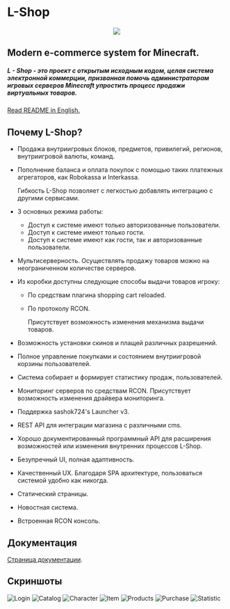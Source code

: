 # L-Shop

<p align="center">
<img src ="http://i90.fastpic.ru/big/2017/0309/9c/1cebb8e0e70a432b71102bf20334459c.png">
</p>

## Modern e-commerce system for Minecraft.

##### L - Shop - это проект с открытым исходным кодом, целая система электронной коммерции, призванная помочь администраторам игровых серверов Minecraft упростить процесс продажи виртуальных товаров.

[Read README in English.](README.md)

## Почему L-Shop?

* Продажа внутриигровых блоков, предметов, привилегий, регионов, внутриигровой валюты, команд.
* Пополнение баланса и оплата покупок с помощью таких платежных агрегаторов, как Robokassa и Interkassa.

    Гибкость L-Shop позволяет с легкостью добавлять интеграцию с другими сервисами.
* 3 основных режима работы:
    * Доступ к системе имеют только авторизованные пользователи.
    * Доступ к системе имеют только гости.
    * Доступ к системе имеют как гости, так и авторизованные пользователи.
* Мультисерверность. Осуществлять продажу товаров можно на неограниченном количестве серверов.
* Из коробки доступны следующие способы выдачи товаров игроку:
    * По средствам плагина shopping cart reloaded.
    * По протоколу RCON.
    
        Присутствует возможность изменения механизма выдачи товаров.
* Возможность установки скинов и плащей различных разрешений.
* Полное управление покупками и состоянием внутриигровой корзины пользователей.
* Система собирает и формирует статистику продаж, пользователей.
* Мониторинг серверов по средствам RCON. Присутствует возможность изменения драйвера мониторинга.
* Поддержка sashok724's Launcher v3.
* REST API для интеграции магазина с различными cms.
* Хорошо документированный программный API для расширения возможностей или изменения внутренних процессов L-Shop.
* Безупречный UI, полная адаптивность.
* Качественный UX. Благодаря SPA архитектуре, пользоваться системой удобно как никогда.
* Статический страницы.
* Новостная система.
* Встроенная RCON консоль.

## Документация
[Страница документации](https://github.com/D3lph1/L-shop/wiki).

## Скриншоты

![Login](https://i.postimg.cc/wxRh8BvN/login.png)
![Catalog](https://i.postimg.cc/FHNcLgxb/catalog.png)
![Character](https://i.postimg.cc/xddzsfhc/character.png)
![Item](https://i.postimg.cc/RVcKhbwV/item.png)
![Products](https://i.postimg.cc/4NCpJT7S/products.png)
![Purchase](https://i.postimg.cc/3x1GC4Ls/purchase.png)
![Statistic](https://i.postimg.cc/FzScjTqp/statistic.png)

